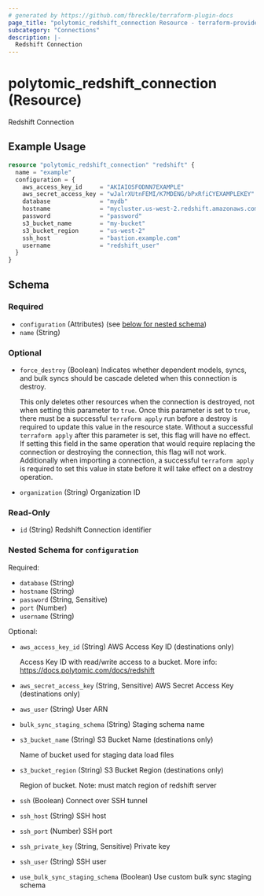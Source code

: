 ```yaml
---
# generated by https://github.com/fbreckle/terraform-plugin-docs
page_title: "polytomic_redshift_connection Resource - terraform-provider-polytomic"
subcategory: "Connections"
description: |-
  Redshift Connection
---
```


# polytomic_redshift_connection (Resource)

Redshift Connection

## Example Usage

```terraform
resource "polytomic_redshift_connection" "redshift" {
  name = "example"
  configuration = {
    aws_access_key_id     = "AKIAIOSFODNN7EXAMPLE"
    aws_secret_access_key = "wJalrXUtnFEMI/K7MDENG/bPxRfiCYEXAMPLEKEY"
    database              = "mydb"
    hostname              = "mycluster.us-west-2.redshift.amazonaws.com"
    password              = "password"
    s3_bucket_name        = "my-bucket"
    s3_bucket_region      = "us-west-2"
    ssh_host              = "bastion.example.com"
    username              = "redshift_user"
  }
}
```

<!-- schema generated by tfplugindocs -->
## Schema

### Required

- `configuration` (Attributes) (see [below for nested schema](#nestedatt--configuration))
- `name` (String)

### Optional

- `force_destroy` (Boolean) Indicates whether dependent models, syncs, and bulk syncs should be cascade
deleted when this connection is destroy.

  This only deletes other resources when the connection is destroyed, not when
setting this parameter to `true`. Once this parameter is set to `true`, there
must be a successful `terraform apply` run before a destroy is required to
update this value in the resource state. Without a successful `terraform apply`
after this parameter is set, this flag will have no effect. If setting this
field in the same operation that would require replacing the connection or
destroying the connection, this flag will not work. Additionally when importing
a connection, a successful `terraform apply` is required to set this value in
state before it will take effect on a destroy operation.
- `organization` (String) Organization ID

### Read-Only

- `id` (String) Redshift Connection identifier

<a id="nestedatt--configuration"></a>
### Nested Schema for `configuration`

Required:

- `database` (String)
- `hostname` (String)
- `password` (String, Sensitive)
- `port` (Number)
- `username` (String)

Optional:

- `aws_access_key_id` (String) AWS Access Key ID (destinations only)

    Access Key ID with read/write access to a bucket. More info: https://docs.polytomic.com/docs/redshift
- `aws_secret_access_key` (String, Sensitive) AWS Secret Access Key (destinations only)
- `aws_user` (String) User ARN
- `bulk_sync_staging_schema` (String) Staging schema name
- `s3_bucket_name` (String) S3 Bucket Name (destinations only)

    Name of bucket used for staging data load files
- `s3_bucket_region` (String) S3 Bucket Region (destinations only)

    Region of bucket. Note: must match region of redshift server
- `ssh` (Boolean) Connect over SSH tunnel
- `ssh_host` (String) SSH host
- `ssh_port` (Number) SSH port
- `ssh_private_key` (String, Sensitive) Private key
- `ssh_user` (String) SSH user
- `use_bulk_sync_staging_schema` (Boolean) Use custom bulk sync staging schema


